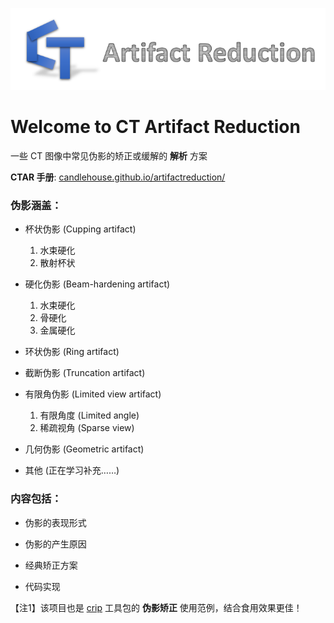 ![](./.assets/LOGO_words.png)

# Welcome to CT Artifact Reduction

一些 CT 图像中常见伪影的矫正或缓解的 **解析** 方案

**CTAR 手册**: [candlehouse.github.io/artifactreduction/](https://candlehouse.github.io/ArtifactReduction/)

### 伪影涵盖：

- 杯状伪影 (Cupping artifact)
  1. 水束硬化
  2. 散射杯状


- 硬化伪影 (Beam-hardening artifact)
  1. 水束硬化
  2. 骨硬化
  3. 金属硬化


- 环状伪影 (Ring artifact)


- 截断伪影 (Truncation artifact)


- 有限角伪影 (Limited view artifact)
  1. 有限角度 (Limited angle)
  2. 稀疏视角 (Sparse view)


- 几何伪影 (Geometric artifact)


- 其他 (正在学习补充……)



### 内容包括：

- 伪影的表现形式

- 伪影的产生原因

- 经典矫正方案

- 代码实现

【注1】该项目也是 [crip](https://github.com/z0gSh1u/crip) 工具包的 **伪影矫正** 使用范例，结合食用效果更佳！